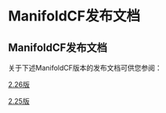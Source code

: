 
# ManifoldCF发布文档

## ManifoldCF发布文档



关于下述ManifoldCF版本的发布文档可供您参阅：

[2.26版](../release/release-2.26/zh_CN/index.html)

[2.25版](../release/release-2.25/zh_CN/index.html)
